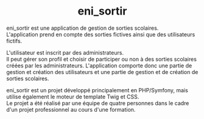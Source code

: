 <h1 align="center">eni_sortir</h1>

<p>
eni_sortir est une application de gestion de sorties scolaires.<br>
L'application prend en compte des sorties fictives ainsi que des utilisateurs fictifs.
</p>
<p>L'utilisateur est inscrit par des administrateurs.<br>
Il peut gérer son profil et choisir de participer ou non à des sorties scolaires créées par les administrateurs.
L'application comporte donc une partie de gestion et création des utilisateurs et une partie de gestion et de création de sorties scolaires.
</p>
<p>
eni_sortir est un projet développé principalement en PHP/Symfony, mais utilise également le moteur de template Twig et CSS.<br>
Le projet a été réalisé par une équipe de quatre personnes dans le cadre d'un projet professionnel au cours d'une formation.
</p>